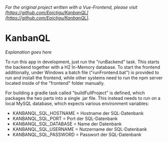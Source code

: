 *For the original project written with a Vue-Frontend, please visit [https://github.com/Epictigu/KanbanQL](https://github.com/Epictigu/KanbanQL).*

# KanbanQL

*Explanation goes here*

To run this app in development, just run the "runBackend" task. This starts the backend together with a H2 In-Memory database.
To start the frontend additionally, under Windows a batch file ("runFrontend.bat") is provided to run and install the frontend,
while other systems need to run the npm server located inside of the "frontend" folder manually.

For building a gradle task called "buildFullProject" is defined, which packages the two parts into a single .jar file.
This instead needs to run on a local MySQL database, which expects various environment variables:

* KANBANQL_SQL_HOSTNAME = Hostname der SQL-Datenbank
* KANBANQL_SQL_PORT = Port der SQL-Datenbank
* KANBANQL_SQL_DATABASE = Name der Datenbank
* KANBANQL_SQL_USERNAME = Nutzername der SQL-Datenbank
* KANBANQL_SQL_PASSWORD = Passwort der SQL-Datenbank

